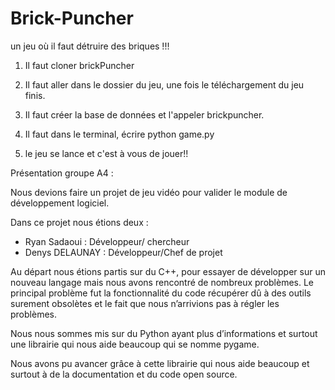 # Brick-Puncher
un jeu où il faut détruire des briques !!!


1) Il faut cloner brickPuncher 

2) Il faut aller dans le dossier du jeu, une fois le téléchargement du jeu finis.

3) Il faut créer la base de données et l'appeler brickpuncher.

4) Il faut dans le terminal, écrire python game.py

5) le jeu se lance et c'est à vous de jouer!!



Présentation groupe A4 :


Nous devions faire un projet de jeu vidéo pour valider le module de développement logiciel. 

Dans ce projet nous étions deux : 
-	Ryan Sadaoui : Développeur/ chercheur 
-	Denys DELAUNAY : Développeur/Chef de projet

Au départ nous étions partis sur du C++, pour essayer de développer sur un nouveau langage mais nous avons rencontré de nombreux problèmes.
Le principal problème fut la fonctionnalité du code récupérer dû à des outils surement obsolètes et le fait que nous n’arrivions pas à régler les problèmes.

Nous nous sommes mis sur du Python ayant plus d’informations et surtout une librairie qui nous aide beaucoup qui se nomme pygame.

Nous avons pu avancer grâce à cette librairie qui nous aide beaucoup et surtout à de la documentation et du code open source. 


